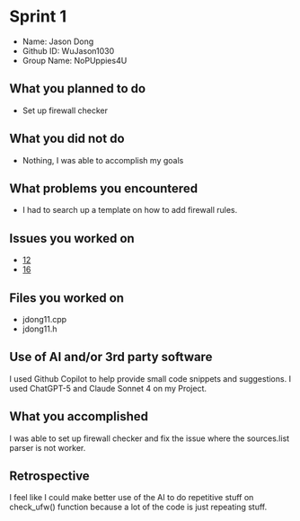 # Sprint 1
- Name:        Jason Dong
- Github ID:   WuJason1030
- Group Name:  NoPUppies4U
## What you planned to do
- Set up firewall checker
## What you did not do
- Nothing, I was able to accomplish my goals
## What problems you encountered
- I had to search up a template on how to add firewall rules.
## Issues you worked on
- [12](https://github.com/Andrew-Sagraves/NoPUppies4U/issues/12)
- [16](https://github.com/Andrew-Sagraves/NoPUppies4U/issues/16)
## Files you worked on
- jdong11.cpp
- jdong11.h
## Use of AI and/or 3rd party software
I used Github Copilot to help provide small code snippets and suggestions. I used ChatGPT-5 and Claude Sonnet 4 on my Project.
## What you accomplished
I was able to set up firewall checker and fix the issue where the sources.list parser is not worker.

## Retrospective
I feel like I could make better use of the AI to do repetitive stuff on check_ufw() function because a lot of the code is just repeating stuff.
